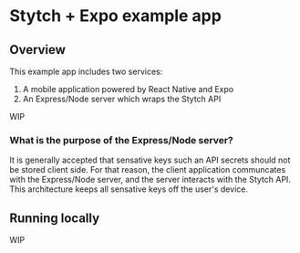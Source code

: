 # Stytch + Expo example app

## Overview
This example app includes two services:
1. A mobile application powered by React Native and Expo
2. An Express/Node server which wraps the Stytch API

WIP

### What is the purpose of the Express/Node server?
It is generally accepted that sensative keys such an API secrets should not be stored client side. For that reason, the client application communcates with the Express/Node server, and the server interacts with the Stytch API. This architecture keeps all sensative keys off the user's device.


## Running locally
WIP


